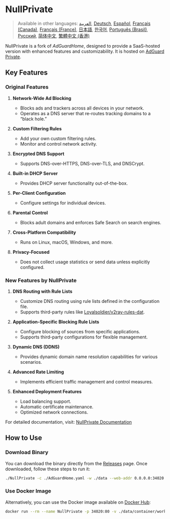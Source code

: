 # NullPrivate

> Available in other languages: [العربية](./readmes/readme.ar-sa.md), [Deutsch](./readmes/readme.de-de.md), [Español](./readmes/readme.es-es.md), [Français (Canada)](./readmes/readme.fr-ca.md), [Français (France)](./readmes/readme.fr-fr.md), [日本語](./readmes/readme.ja-jp.md), [한국어](./readmes/readme.ko-kr.md), [Português (Brasil)](./readmes/readme.pt-br.md), [Русский](./readmes/readme.ru-ru.md), [简体中文](./readmes/readme.zh-cn.md), [繁體中文 (香港)](./readmes/readme.zh-hk.md)

NullPrivate is a fork of _AdGuardHome_, designed to provide a SaaS-hosted version with enhanced features and customizability. It is hosted on [AdGuard Private](https://nullprivate.com).

## Key Features

### Original Features

1. **Network-Wide Ad Blocking**

   - Blocks ads and trackers across all devices in your network.
   - Operates as a DNS server that re-routes tracking domains to a “black hole.”

2. **Custom Filtering Rules**

   - Add your own custom filtering rules.
   - Monitor and control network activity.

3. **Encrypted DNS Support**

   - Supports DNS-over-HTTPS, DNS-over-TLS, and DNSCrypt.

4. **Built-in DHCP Server**

   - Provides DHCP server functionality out-of-the-box.

5. **Per-Client Configuration**

   - Configure settings for individual devices.

6. **Parental Control**

   - Blocks adult domains and enforces Safe Search on search engines.

7. **Cross-Platform Compatibility**

   - Runs on Linux, macOS, Windows, and more.

8. **Privacy-Focused**
   - Does not collect usage statistics or send data unless explicitly configured.

### New Features by NullPrivate

1. **DNS Routing with Rule Lists**

   - Customize DNS routing using rule lists defined in the configuration file.
   - Supports third-party rules like [Loyalsoldier/v2ray-rules-dat](https://github.com/Loyalsoldier/v2ray-rules-dat).

2. **Application-Specific Blocking Rule Lists**

   - Configure blocking of sources from specific applications.
   - Supports third-party configurations for flexible management.

3. **Dynamic DNS (DDNS)**

   - Provides dynamic domain name resolution capabilities for various scenarios.

4. **Advanced Rate Limiting**

   - Implements efficient traffic management and control measures.

5. **Enhanced Deployment Features**
   - Load balancing support.
   - Automatic certificate maintenance.
   - Optimized network connections.

For detailed documentation, visit: [NullPrivate Documentation](https://nullprivate.com/docs/)

## How to Use

### Download Binary

You can download the binary directly from the [Releases](https://github.com/NullPrivate/NullPrivate/releases) page. Once downloaded, follow these steps to run it:

```bash
./NullPrivate -c ./AdGuardHome.yaml -w ./data --web-addr 0.0.0.0:34020 --local-frontend --no-check-update --verbose
```

### Use Docker Image

Alternatively, you can use the Docker image available on [Docker Hub](https://hub.docker.com/r/nullprivate/nullprivate):

```bash
docker run --rm --name NullPrivate -p 34020:80 -v ./data/container/work:/opt/adguardhome/work -v ./data/container/conf:/opt/adguardhome/conf nullprivate/nullprivate:latest
```
